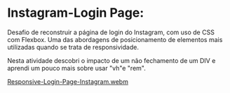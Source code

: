 ﻿# Instagram-Login Page:

Desafio de reconstruir a página de login do Instagram, com uso de CSS com Flexbox.
Uma das abordagens de posicionamento de elementos mais utilizadas quando se trata de responsividade.

Nesta atividade descobri o impacto de um não fechamento de um DIV e aprendi um pouco mais sobre usar "vh"e "rem".

[Responsive-Login-Page-Instagram.webm](https://user-images.githubusercontent.com/80990809/179829324-93dc778d-a3f7-45d3-a032-632d87513ef0.webm)
